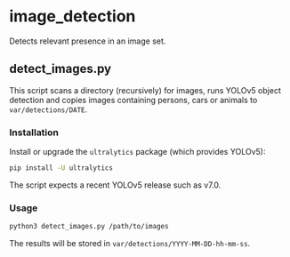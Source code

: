 # image_detection

Detects relevant presence in an image set.

## detect_images.py

This script scans a directory (recursively) for images, runs YOLOv5 object detection and copies images containing persons, cars or animals to `var/detections/DATE`.

### Installation

Install or upgrade the `ultralytics` package (which provides YOLOv5):

```bash
pip install -U ultralytics
```

The script expects a recent YOLOv5 release such as v7.0.

### Usage

```bash
python3 detect_images.py /path/to/images
```

The results will be stored in `var/detections/YYYY-MM-DD-hh-mm-ss`.
